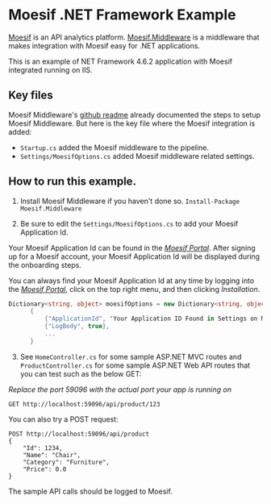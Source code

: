 # Moesif .NET Framework Example

[Moesif](https://www.moesif.com) is an API analytics platform. [Moesif.Middleware](https://github.com/Moesif/moesif-dotnet)
is a middleware that makes integration with Moesif easy for .NET applications.

This is an example of NET Framework 4.6.2 application with Moesif integrated running on IIS.

## Key files

Moesif Middleware's [github readme](https://github.com/Moesif/moesif-dotnet) already documented
the steps to setup Moesif Middleware. But here is the key file where the Moesif integration is added:

- `Startup.cs` added the Moesif middleware to the pipeline.
- `Settings/MoesifOptions.cs` added Moesif middleware related settings.

## How to run this example.

1. Install Moesif Middleware if you haven't done so. `Install-Package Moesif.Middleware`

2. Be sure to edit the `Settings/MoesifOptions.cs` to add your Moesif Application Id.

Your Moesif Application Id can be found in the [_Moesif Portal_](https://www.moesif.com/).
After signing up for a Moesif account, your Moesif Application Id will be displayed during the onboarding steps. 

You can always find your Moesif Application Id at any time by logging 
into the [_Moesif Portal_](https://www.moesif.com/), click on the top right menu,
and then clicking _Installation_.

  ```csharp
  Dictionary<string, object> moesifOptions = new Dictionary<string, object>
        {
            {"ApplicationId", 'Your Application ID Found in Settings on Moesif'},
            {"LogBody", true},
            ...
        }
  ```

3. See `HomeController.cs` for some sample ASP.NET MVC routes and `ProductController.cs` for some 
sample ASP.NET Web API routes that you can test such as the below GET:

_Replace the port 59096 with the actual port your app is running on_

```
GET http://localhost:59096/api/product/123
```

You can also try a POST request:

```
POST http://localhost:59096/api/product
{
    "Id": 1234,
    "Name": "Chair",
    "Category": "Furniture",
    "Price": 0.0
}
```

The sample API calls should be logged to Moesif. 
